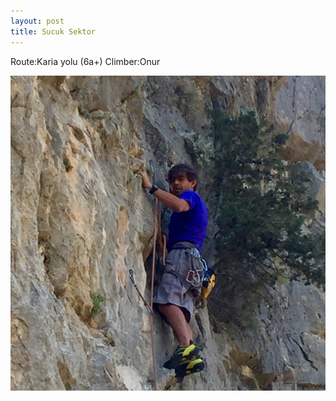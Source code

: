 ```yaml
---
layout: post
title: Sucuk Sektor
---
```

Route:Karia yolu (6a+) Climber:Onur

![](/img/uploads/FC7E25A3-162D-49ED-ADF7-391CE836399C.JPG)
